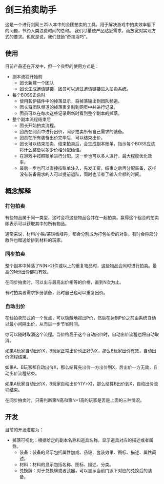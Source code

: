# 剑三拍卖助手

这是一个进行剑网三25人本中的金团拍卖的工具，用于解决游戏中拍卖效率低下的问题，节约人类浪费时间的总和。
我们尽量使产品贴近需求，而放宽对实现方式的要求。也就是说，我们鼓励“奇技淫巧”。

## 使用

目前产品还在开发中，但一个典型的使用方式是：

- 副本流程开始前
  - 团长新建一个团队
  - 团长生成邀请链接，团员可以通过邀请链接进入拍卖系统。
- 每个BOSS击杀时
  - 使用茗伊插件中的掉落显示，将掉落输出到团队频道。
  - 团长将团队频道的掉落表复制到网页中并进行记录。
  - 团员可以在每次这些记录刷新时看到整个副本的掉落。
- 整个副本流程结束后
  - 团长开始拍卖流程。
  - 团员在网页中进行出价，同步拍卖所有自己需求的装备。
  - 团员在所有装备出价完毕后，可以结束出价。
  - 团长可以结束拍卖，结束拍卖后，会生成副本账单，指示每个BOSS应该将什么装备以多少价格分配给谁。
  - 在游戏中按照账单进行分配。这一步也可以多人进行，最大程度优化效率。
  - 最后一步也可以直接按账单注入，先发工资，结束之后再分配装备，这样没有装备需求的人可以提前退队，同时也节省了输入金额的时间。
  
## 概念解释

### 打包拍卖

有些物品属于同一类型，这时会将这些物品合并在一起拍卖。赢得这个组合的拍卖即表示可以获取其中的所有物品。

通常来说，材料/小铁/茶饼维峰丹，都会分别成为打包拍卖的对象。有时会将部分散件也赠送给排到材料的玩家。

### 同步拍卖

整个副本中掉落了N(N>2)件或以上的重复物品时，这些物品会同时进行拍卖。最高的N份出价都将有效。

在同步拍卖时，可以出与最高出价相等的价格，直到N次为止。

有时拍卖者需求多份装备，此时自己也可以重复出价。

### 自动出价

在线拍卖形式的一个优点，可以隐蔽地报出P价，然后在达到P价之前由系统自动以最小间隔出价，从而进一步节省时间。

你可以随时取消这个流程。当价格高于这个自动出价时，自动出价流程也将自动取消。

如果A玩家自动出价X，B玩家正常出价也正好为X，那么B玩家出价有效，自动出价流程结束。

如果A、B玩家都自动出价X，那么结算先出价一方出价到X，后出价一方无效，自动出价流程结束。

如果A玩家自动出价X，B玩家自动出价Y(Y>X)，那么结算B出价到X，自动出价流程结束。

在同步拍卖时，只需判断第N高和第N+1高的玩家是否是上面的三种情况。
    
## 开发

目前的开发进度为：

- 掉落可视化：根据给定的副本名称和道具名称，显示道具对应的描述或者属性。
    - 装备：装备的显示包括属性加成、品级、套装效果、图标、描述、属性简述。
    - 材料：材料的显示包括名称、图标、描述、分类。
    - 兑换牌：对于兑换牌或者武器，可以显示当前门派下对应的兑换后的装备。